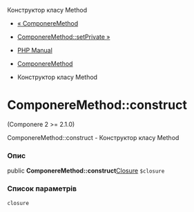 Конструктор класу Method

-   [« ComponereMethod](class.componere-method.html)
    
-   [ComponereMethod::setPrivate »](componere-method.setprivate.html)
    
-   [PHP Manual](index.html)
    
-   [ComponereMethod](class.componere-method.html)
    
-   Конструктор класу Method
    

# ComponereMethod::construct

(Componere 2 >= 2.1.0)

ComponereMethod::construct - Конструктор класу Method

### Опис

public **ComponereMethod::construct**[Closure](class.closure.html) `$closure`

### Список параметрів

`closure`